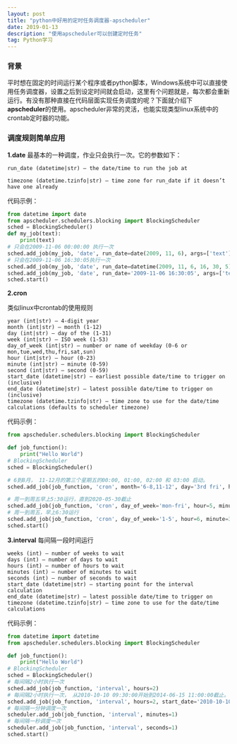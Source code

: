 ```yaml
---
layout: post
title: "python中好用的定时任务调度器-apscheduler"
date: 2019-01-13
description: "使用apscheduler可以创建定时任务"
tag: Python学习
---
```



### 背景

平时想在固定的时间运行某个程序或者python脚本，Windows系统中可以直接使用任务调度器，设置之后到设定时间就会启动，这里有个问题就是，每次都会重新运行。有没有那种直接在代码层面实现任务调度的呢？下面就介绍下**apscheduler**的使用。apscheduler非常的灵活，也能实现类型linux系统中的crontab定时器的功能。

### 调度规则简单应用

**1.date**
最基本的一种调度，作业只会执行一次。它的参数如下：

	run_date (datetime|str) – the date/time to run the job at
	
	timezone (datetime.tzinfo|str) – time zone for run_date if it doesn’t have one already

代码示例：

```python
from datetime import date
from apscheduler.schedulers.blocking import BlockingScheduler
sched = BlockingScheduler()
def my_job(text):
    print(text)
# 只会在2009-11-06 00:00:00 执行一次
sched.add_job(my_job, 'date', run_date=date(2009, 11, 6), args=['text'])
# 只会在2009-11-06 16:30:05执行一次
sched.add_job(my_job, 'date', run_date=datetime(2009, 11, 6, 16, 30, 5), args=['text'])
sched.add_job(my_job, 'date', run_date='2009-11-06 16:30:05', args=['text'])
sched.start()
```

**2.cron**

类似linux中crontab的使用规则

```
year (int|str) – 4-digit year
month (int|str) – month (1-12)
day (int|str) – day of the (1-31)
week (int|str) – ISO week (1-53)
day_of_week (int|str) – number or name of weekday (0-6 or mon,tue,wed,thu,fri,sat,sun)
hour (int|str) – hour (0-23)
minute (int|str) – minute (0-59)
second (int|str) – second (0-59)
start_date (datetime|str) – earliest possible date/time to trigger on (inclusive)
end_date (datetime|str) – latest possible date/time to trigger on (inclusive)
timezone (datetime.tzinfo|str) – time zone to use for the date/time calculations (defaults to scheduler timezone)

```

代码示例：

```python
from apscheduler.schedulers.blocking import BlockingScheduler

def job_function():
    print("Hello World")
# BlockingScheduler
sched = BlockingScheduler()

# 6到8月， 11-12月的第三个星期五的00:00, 01:00, 02:00 和 03:00 启动。
sched.add_job(job_function, 'cron', month='6-8,11-12', day='3rd fri', hour='0-3')

# 周一到周五早上5:30运行，直到2020-05-30截止
sched.add_job(job_function, 'cron', day_of_week='mon-fri', hour=5, minute=30, end_date='2020-05-30')
# 周一到周五，早上6:30运行
sched.add_job(job_function, 'cron', day_of_week='1-5', hour=6, minute=30)
sched.start()
```

**3.interval**
每间隔一段时间运行

```
weeks (int) – number of weeks to wait
days (int) – number of days to wait
hours (int) – number of hours to wait
minutes (int) – number of minutes to wait
seconds (int) – number of seconds to wait
start_date (datetime|str) – starting point for the interval calculation
end_date (datetime|str) – latest possible date/time to trigger on
timezone (datetime.tzinfo|str) – time zone to use for the date/time calculations

```

代码示例：

```python
from datetime import datetime
from apscheduler.schedulers.blocking import BlockingScheduler

def job_function():
    print("Hello World")
# BlockingScheduler
sched = BlockingScheduler()
# 每间隔2小时执行一次
sched.add_job(job_function, 'interval', hours=2)
# 每间隔2小时执行一次， 从2010-10-10 09:30:00开始到2014-06-15 11:00:00截止。
sched.add_job(job_function, 'interval', hours=2, start_date='2010-10-10 09:30:00', end_date='2014-06-15 11:00:00')
# 每间隔一分钟调度一次
scheduler.add_job(job_function, 'interval', minutes=1)
# 每间隔一秒调度一次
scheduler.add_job(job_function, 'interval', seconds=1)
sched.start()
```

